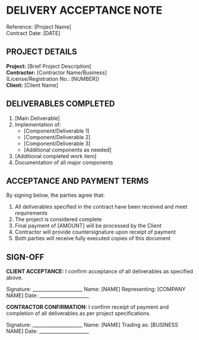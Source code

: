 # DELIVERY ACCEPTANCE NOTE

Reference: [Project Name]  
Contract Date: [DATE]  

## PROJECT DETAILS
**Project:** [Brief Project Description]  
**Contractor:** [Contractor Name/Business]  
(License/Registration No.: [NUMBER])  
**Client:** [Client Name]  

## DELIVERABLES COMPLETED
1. [Main Deliverable]
2. Implementation of:
   - [Component/Deliverable 1]
   - [Component/Deliverable 2]
   - [Component/Deliverable 3]
   - [Additional components as needed]
3. [Additional completed work item]
4. Documentation of all major components

## ACCEPTANCE AND PAYMENT TERMS
By signing below, the parties agree that:
1. All deliverables specified in the contract have been received and meet requirements
2. The project is considered complete
3. Final payment of [AMOUNT] will be processed by the Client
4. Contractor will provide countersignature upon receipt of payment
5. Both parties will receive fully executed copies of this document

## SIGN-OFF

**CLIENT ACCEPTANCE:**
I confirm acceptance of all deliverables as specified above.

Signature: _____________________
Name: [NAME]
Representing: [COMPANY NAME]
Date: _____________________

**CONTRACTOR CONFIRMATION:**
I confirm receipt of payment and completion of all deliverables as per project specifications.

Signature: _____________________
Name: [NAME]
Trading as: [BUSINESS NAME]
Date: _____________________
